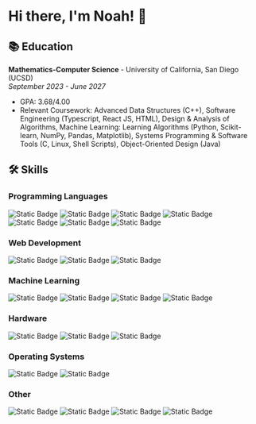 # Hi there, I'm Noah! 👋

<!--
**Noah-Arechiga/Noah-Arechiga** is a ✨ _special_ ✨ repository because its `README.md` (this file) appears on your GitHub profile.

Here are some ideas to get you started:

- 🔭 I’m currently working on ...
- 🌱 I’m currently learning ...
- 👯 I’m looking to collaborate on ...
- 🤔 I’m looking for help with ...
- 💬 Ask me about ...
- 📫 How to reach me: ...
- 😄 Pronouns: ...
- ⚡ Fun fact: ...
-->

## 📚 Education
**Mathematics-Computer Science** - University of California, San Diego (UCSD)
<br>_September 2023 - June 2027_
* GPA: 3.68/4.00
* Relevant Coursework: Advanced Data Structures (C++), Software Engineering (Typescript, React JS, HTML), Design & Analysis of Algorithms, Machine Learning: Learning Algorithms (Python, Scikit-learn, NumPy, Pandas, Matplotlib), Systems Programming & Software Tools (C, Linux, Shell Scripts), Object-Oriented Design (Java)

## 🛠 Skills
### Programming Languages
![Static Badge](https://img.shields.io/badge/C-00599C?style=for-the-badge&logo=C&logoColor=white) <!--C w/ color: 00599C -->
![Static Badge](https://img.shields.io/badge/C%2B%2B-00599C?style=for-the-badge&logo=C%2B%2B&logoColor=white) <!--C++ w/ color: 00599C -->
![Static Badge](https://img.shields.io/badge/JAVA-5283A2?style=for-the-badge&logoColor=white) <!--Java w/ color: 5283A2 -->
![Static Badge](https://img.shields.io/badge/JAVASCRIPT-F0DC4E?style=for-the-badge&logo=javascript&logoColor=black) <!--Javascript w/ color F0DC4E-->
![Static Badge](https://img.shields.io/badge/MATLAB-E3650F?style=for-the-badge&logo=Matlab&logoColor=white) <!--MATLAB w/ color: E3650F -->
![Static Badge](https://img.shields.io/badge/PYTHON-3673A2?style=for-the-badge&logo=PYTHON&logoColor=FDD545) <!--Python w/ yellow color: FDD545 and blue color: 3673A2 -->
![Static Badge](https://img.shields.io/badge/TYPESCRIPT-2E79C7?style=for-the-badge&logo=Typescript&logoColor=white) <!--Typescript w/ color: 2E79C7 -->

### Web Development
![Static Badge](https://img.shields.io/badge/REACT-61DBFB?style=for-the-badge&logo=react&logoColor=black) <!--React w/ color: 61DBFB -->
![Static Badge](https://img.shields.io/badge/CSS-274DEF?style=for-the-badge&logo=CSS&logoColor=white) <!--CSS w/ color: 274DEF -->
![Static Badge](https://img.shields.io/badge/HTML-E54C21?style=for-the-badge&logo=html5&logoColor=white) <!--HTML w/ color: E54C21 -->

### Machine Learning
![Static Badge](https://img.shields.io/badge/NUMPY-4D77CF?style=for-the-badge&logo=numpy&logoColor=white) <!--NumPy w/ color: 4D77CF -->
![Static Badge](https://img.shields.io/badge/PANDAS-0B0253?style=for-the-badge&logo=pandas&logoColor=white) <!--Pandas w/ color: 0B0253 -->
![Static Badge](https://img.shields.io/badge/SCIKIT--LEARN-F7931E?style=for-the-badge&logo=scikitlearn&logoColor=white) <!--Scikit-Learn w/ color: F7931E -->
![Static Badge](https://img.shields.io/badge/MATPLOTLIB-D7FF60?style=for-the-badge&logo=Matplotlib&logoColor=white) <!--Matplotlib w/ color: D7FF60 -->

### Hardware
![Static Badge](https://img.shields.io/badge/ARDUINO-00989E?style=for-the-badge&logo=arduino&logoColor=white) <!--Arduino w/ color: 00989E -->
![Static Badge](https://img.shields.io/badge/RASPBERRY%20PI-BD0940?style=for-the-badge&logo=Raspberry%20Pi&logoColor=white) <!--Raspberry Pi w/ color: BD0940 -->
![Static Badge](https://img.shields.io/badge/SG90%20SERVO%20MOTOR-2542AF?style=for-the-badge&logo=servo&logoColor=white) <!--SG90 Servo Motor w/ color: 2542AF -->

### Operating Systems
![Static Badge](https://img.shields.io/badge/LINUX-FED526?style=for-the-badge&logo=Linux&logoColor=black) <!--Linux w/ color: FED526 -->
![Static Badge](https://img.shields.io/badge/WINDOWS-0278D6?style=for-the-badge) <!-- Windows w/ color: 0278D6 -->

### Other
![Static Badge](https://img.shields.io/badge/GIT-F34F29?style=for-the-badge&logo=git&logoColor=white) <!--Git w/ color: F34F29 -->
![Static Badge](https://img.shields.io/badge/CI%2FCD-purple?style=for-the-badge&logo=bash&logoColor=white) <!--CI/CD w/ color: purple -->
![Static Badge](https://img.shields.io/badge/UNITY-808080?style=for-the-badge&logo=unity&logoColor=white) <!--Unity w/ color: 808080-->
![Static Badge](https://img.shields.io/badge/SCRUM%2FAGILE-green?style=for-the-badge&logo=scrum&logoColor=white) <!--Scrum/Agile w/ color: green -->


